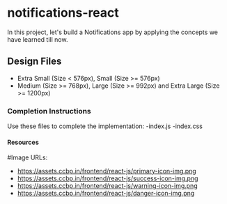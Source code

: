 # notifications-react
In this project, let's build a Notifications app by applying the concepts we have learned till now.
## Design Files
- Extra Small (Size < 576px), Small (Size >= 576px)
- Medium (Size >= 768px), Large (Size >= 992px) and Extra Large (Size >= 1200px)
### Completion Instructions
Use these files to complete the implementation:
-index.js
-index.css
#### Resources
#Image URLs:
- https://assets.ccbp.in/frontend/react-js/primary-icon-img.png
- https://assets.ccbp.in/frontend/react-js/success-icon-img.png
- https://assets.ccbp.in/frontend/react-js/warning-icon-img.png
- https://assets.ccbp.in/frontend/react-js/danger-icon-img.png
